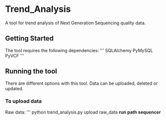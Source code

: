 # Trend_Analysis

A tool for trend analysis of Next Generation Sequencing quality data.

## Getting Started 
The tool requires the following dependencies:
'''
SQLAlchemy
PyMySQL
PyVCF
'''

## Running the tool
There are different options with this tool.
Data can be uploaded, deleted or updated.

### To upload data
Raw data:
'''
python trend_analysis.py upload raw_data **run** **path** **sequencer**
